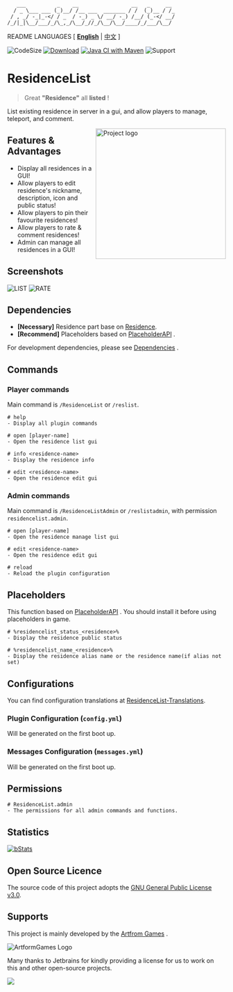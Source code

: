 ```text
   ___          _    __                 __   _     __ 
  / _ \___ ___ (_)__/ /__ ___  _______ / /  (_)__ / /_
 / , _/ -_|_-</ / _  / -_) _ \/ __/ -_) /__/ (_-</ __/
/_/|_|\__/___/_/\_,_/\__/_//_/\__/\__/____/_/___/\__/ 
```

README LANGUAGES [ [**English**](README.md) | [中文](README_CN.md)  ]

![CodeSize](https://img.shields.io/github/languages/code-size/ArtformGames/ResidenceList)
[![Download](https://img.shields.io/github/downloads/ArtformGames/ResidenceList/total)](https://github.com/ArtformGames/ResidenceList/releases)
[![Java CI with Maven](https://github.com/ArtformGames/ResidenceList/actions/workflows/maven.yml/badge.svg?branch=master)](https://github.com/ArtformGames/ResidenceList/actions/workflows/maven.yml)
![Support](https://img.shields.io/badge/Minecraft-Java%201.16--Latest-green)

# **ResidenceList**

> Great **"Residence"** all **listed** !

List existing residence in server in a gui, and allow players to manage, teleport, and comment.

<img src=".doc/logo.png" width="300px"  height="300px" alt="Project logo" align="right">

## Features & Advantages

- Display all residences in a GUI!
- Allow players to edit residence's nickname, description, icon and public status!
- Allow players to pin their favourite residences!
- Allow players to rate & comment residences!
- Admin can manage all residences in a GUI!

## Screenshots

![LIST](.doc/images/LIST.png)
![RATE](.doc/images/RATE.png)

## Dependencies

- **[Necessary]** Residence part base on [Residence](https://www.zrips.net/residence/).
- **[Recommend]** Placeholders based on [PlaceholderAPI](https://www.spigotmc.org/resources/6245/) .

For development dependencies, please
see  [Dependencies](https://github.com/ArtformGames/ResidenceList/network/dependencies) .

## Commands

### Player commands

Main command is `/ResidenceList` or `/reslist`.

```text
# help
- Display all plugin commands

# open [player-name]
- Open the residence list gui

# info <residence-name>
- Display the residence info

# edit <residence-name>
- Open the residence edit gui
```

### Admin commands

Main command is `/ResidenceListAdmin` or `/reslistadmin`, with permission `residencelist.admin`.

```text
# open [player-name]
- Open the residence manage list gui

# edit <residence-name>
- Open the residence edit gui

# reload
- Reload the plugin configuration
```

## Placeholders

This function based on [PlaceholderAPI](https://www.spigotmc.org/resources/6245/) .
You should install it before using placeholders in game.

```text
# %residencelist_status_<residence>%
- Display the residence public status

# %residencelist_name_<residence>%
- Display the residence alias name or the residence name(if alias not set)
```

## Configurations

You can find configuration translations at [ResidenceList-Translations](https://github.com/ArtformGames/ResidenceList-Translations).

### Plugin Configuration (`config.yml`)

Will be generated on the first boot up.

### Messages Configuration (`messages.yml`)

Will be generated on the first boot up.

## Permissions

```text
# ResidenceList.admin
- The permissions for all admin commands and functions.
```

## Statistics

[![bStats](https://bstats.org/signatures/bukkit/ResidenceList.svg)](https://bstats.org/plugin/bukkit/ResidenceList/19709)

## Open Source Licence

The source code of this project adopts the [GNU General Public License v3.0](https://opensource.org/licenses/GPL-3.0).

## Supports

This project is mainly developed by the [Artfrom Games](https://github.com/ArtformGames/) .

<img src="https://ns.artform.cn/sraconni_private/logo_full_320x117.png" alt="ArtformGames Logo">

Many thanks to Jetbrains for kindly providing a license for us to work on this and other open-source projects.  

[![](https://resources.jetbrains.com/storage/products/company/brand/logos/jb_beam.svg)](https://www.jetbrains.com/?from=https://github.com/ArtformGames/ResidenceList)
